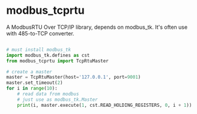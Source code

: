 # modbus_tcprtu

A ModbusRTU Over TCP/IP library, depends on modbus_tk. It's often use with 485-to-TCP converter.

```python

# must install modbus_tk
import modbus_tk.defines as cst
from modbus_tcprtu import TcpRtuMaster

# create a master
master = TcpRtuMaster(host='127.0.0.1', port=9001)
master.set_timeout(2)
for i in range(10):
    # read data from modbus
    # just use as modbus_tk.Master
    print(i, master.execute(1, cst.READ_HOLDING_REGISTERS, 0, i + 1))

```
